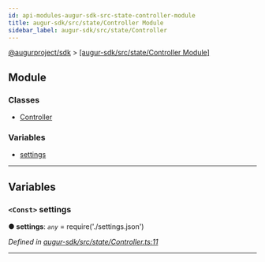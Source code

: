 ```yaml
---
id: api-modules-augur-sdk-src-state-controller-module
title: augur-sdk/src/state/Controller Module
sidebar_label: augur-sdk/src/state/Controller
---
```


[@augurproject/sdk](api-readme.md) > [[augur-sdk/src/state/Controller Module]](api-modules-augur-sdk-src-state-controller-module.md)

## Module

### Classes

* [Controller](api-classes-augur-sdk-src-state-controller-controller.md)

### Variables

* [settings](api-modules-augur-sdk-src-state-controller-module.md#settings)

---

## Variables

<a id="settings"></a>

### `<Const>` settings

**● settings**: *`any`* =  require('./settings.json')

*Defined in [augur-sdk/src/state/Controller.ts:11](https://github.com/AugurProject/augur/blob/1e1466f1d3/packages/augur-sdk/src/state/Controller.ts#L11)*

___

